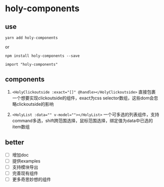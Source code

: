 # holy-components

## use

```
yarn add holy-components
```
or 
```
npm install holy-components --save

import "holy-components"
```
## components
1. `<HolyClickoutside :exact="[]" @handle></HolyClickoutside>`
直接包裹一个想要实现clickoutside的组件，exact为css selector数组，这些dom会忽略clickoutside的影响

2. `<HolyList :data="" v-model=""></HolyList>`
一个可多选的列表组件，支持command多选，shift跨范围选择，鼠标范围选择，绑定值为data中已选的item数组

## better

* [ ] 增加doc
* [ ] 提供examples
* [ ] 支持模块导出
* [ ] 完善现有组件
* [ ] 更多奇思妙想的组件

